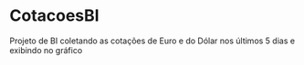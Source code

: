 # CotacoesBI
Projeto de BI coletando as cotações de Euro e do Dólar nos últimos 5 dias e exibindo no gráfico
